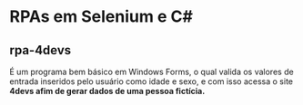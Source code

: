 # RPAs em Selenium e C#

## rpa-4devs
É um programa bem básico em Windows Forms, o qual valida os valores de entrada inseridos pelo usuário como idade e sexo,
e com isso acessa o site <b>4devs<b> afim de gerar dados de uma pessoa fictícia.
<br/>

  
 
